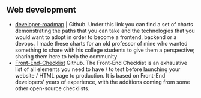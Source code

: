 ## Web development

* [developer-roadmap](https://github.com/kamranahmedse/developer-roadmap) | Github. Under this link you can find a set of charts demonstrating the paths that you can take and the technologies that you would want to adopt in order to become a frontend, backend or a devops. I made these charts for an old professor of mine who wanted something to share with his college students to give them a perspective; sharing them here to help the community
* [Front-End-Checklist](https://github.com/thedaviddias/Front-End-Checklist)  Github. The Front-End Checklist is an exhaustive list of all elements you need to have / to test before launching your website / HTML page to production. It is based on Front-End developers' years of experience, with the additions coming from some other open-source checklists.
